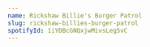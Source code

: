 ```yaml
---
name: Rickshaw Billie's Burger Patrol
slug: rickshaw-billies-burger-patrol
spotifyId: 1iYDBcGNQxjwMivsLeg5vC
---
```

